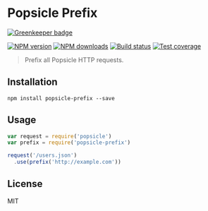 # Popsicle Prefix

[![Greenkeeper badge](https://badges.greenkeeper.io/blakeembrey/popsicle-prefix.svg)](https://greenkeeper.io/)

[![NPM version][npm-image]][npm-url]
[![NPM downloads][downloads-image]][downloads-url]
[![Build status][travis-image]][travis-url]
[![Test coverage][coveralls-image]][coveralls-url]

> Prefix all Popsicle HTTP requests.

## Installation

```
npm install popsicle-prefix --save
```

## Usage

```javascript
var request = require('popsicle')
var prefix = require('popsicle-prefix')

request('/users.json')
  .use(prefix('http://example.com'))
```

## License

MIT

[npm-image]: https://img.shields.io/npm/v/popsicle-prefix.svg?style=flat
[npm-url]: https://npmjs.org/package/popsicle-prefix
[downloads-image]: https://img.shields.io/npm/dm/popsicle-prefix.svg?style=flat
[downloads-url]: https://npmjs.org/package/popsicle-prefix
[travis-image]: https://img.shields.io/travis/blakeembrey/popsicle-prefix.svg?style=flat
[travis-url]: https://travis-ci.org/blakeembrey/popsicle-prefix
[coveralls-image]: https://img.shields.io/coveralls/blakeembrey/popsicle-prefix.svg?style=flat
[coveralls-url]: https://coveralls.io/r/blakeembrey/popsicle-prefix?branch=master
